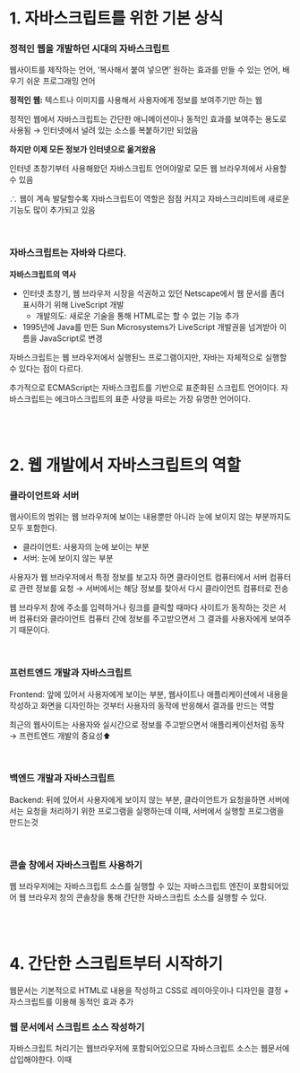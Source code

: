 # 1. 자바스크립트를 위한 기본 상식

### 정적인 웹을 개발하던 시대의 자바스크립트

웹사이트를 제작하는 언어, ‘복사해서 붙여 넣으면’ 원하는 효과를 만들 수 있는 언어, 배우기 쉬운 프로그래밍 언어

**정적인 웹:** 텍스트나 이미지를 사용해서 사용자에게 정보를 보여주기만 하는 웹

정적인 웹에서 자바스크립트는 간단한 애니메이션이나 동적인 효과를 보여주는 용도로 사용됨 → 인터넷에서 널려 있는 소스를 복붙하기만 되었음

**하지만 이제 모든 정보가 인터넷으로 옮겨왔음**

인터넷 초창기부터 사용해왔던 자바스크립트 언어야말로 모든 웹 브라우저에서 사용할 수 있음

∴ 웹이 계속 발달할수록 자바스크립트이 역할은 점점 커지고 자바스크리비트에 새로운 기능도 많이 추가되고 있음

<br>

### 자바스크립트는 자바와 다르다.

**자바스크립트의 역사**

- 인터넷 초창기, 웹 브라우저 시장을 석권하고 있던 Netscape에서 웹 문서를 좀더 표시하기 위해 LiveScript 개발
    - 개발의도: 새로운 기술을 통해 HTML로는 할 수 없는 기능 추가
- 1995년에 Java를 만든 Sun Microsystems가 LiveScript 개발권을 넘겨받아 이름을 JavaScript로 변경

자바스크립트는 웹 브라우저에서 실행된느 프로그램이지만, 자바는 자체적으로 실행할 수 있다는 점이 다르다.

추가적으로 ECMAScript는 자바스크립트를 기반으로 표준화된 스크립트 언어이다. 자바스크립트는 에크마스크립트의 표준 사양을 따르는 가장 유명한 언어이다.

<br><br>

# 2. 웹 개발에서 자바스크립트의 역할

### 클라이언트와 서버

웹사이트의 범위는 웹 브라우저에 보이는 내용뿐만 아니라 눈에 보이지 않는 부분까지도 모두 포함한다.

- 클라이언트: 사용자의 눈에 보이는 부분
- 서버: 눈에 보이지 않는 부분

사용자가 웹 브라우저에서 특정 정보를 보고자 하면 클라이언트 컴퓨터에서 서버 컴퓨터로 관련 정보를 요청 → 서버에서는 해당 정보를 찾아서 다시 클라이언트 컴퓨터로 전송

웹 브라우저 창에 주소를 입력하거나 링크를 클릭할 때마다 사이트가 동작하는 것은 서버 컴퓨터와 클라이언트 컴퓨터 간에 정보를 주고받으면서 그 결과를 사용자에게 보여주기 때문이다.

<br>

### 프런트엔드 개발과 자바스크립트

Frontend: 앞에 있어서 사용자에게 보이는 부분, 웹사이트나 애플리케이션에서 내용을 작성하고 화면을 디자인하는 것부터 사용자의 동작에 반응해서 결과를 만드는 역할

최근의 웹사이트는 사용자와 실시간으로 정보를 주고받으면서 애플리케이션처럼 동작 → 프런트엔드 개발의 중요성⬆️

<br>

### 백엔드 개발과 자바스크립트

Backend: 뒤에 있어서 사용자에게 보이지 않는 부분, 클라이언트가 요청을하면 서버에서는 요청을 처리하기 위한 프로그램을 실행하는데 이때, 서버에서 실행할 프로그램을 만드는것

<br>

### 콘솔 창에서 자바스크립트 사용하기

웹 브라우저에는 자바스크립트 소스를 실행할 수 있는 자바스크립트 엔진이 포함되어있어 웹 브라우저 창의 콘솔창을 통해 간단한 자바스크립트 소스를 실행할 수 있다.

<br><br>

# 4. 간단한 스크립트부터 시작하기

웹문서는 기본적으로 HTML로 내용을 작성하고 CSS로 레이아웃이나 디자인을 결정 + 자스크립트를 이용해 동적인 효과 추가

### 웹 문서에서 스크립트 소스 작성하기

자바스크립트 처리기는 웹브라우저에 포함되어있으므로 자바스크립트 소스는 웹문서에 삽입해야한다. 이때 <script> 태그를 사용하는데 웹문서에 직접 작성할 수도 잇고 자바스크립트 소스만 따로 파일로 저장한 후 서로 연결하여 사용할 수 도 있음 

<br>

**인라인 스크립트  inline script**

HTML 태그 안에 직접 작성하는 자바스크립트

팝업 창을 열고 닫거나, 알림 메세지를 표시할 때처럼 간단한 명령을 처리할 경우 인라인 스크립트를 자주 사용

ex) 버튼을 클릭했을 때 알림 창을 표시하는 예제

```html
 <button onclick = "alert('알림 메시지가 표시됩니다.')">클릭!</button>
```

<br>

**내부 스크립트 internal script**

웹 문서에서 &lt;script&gt;태그와 &lt;/script&gt; 태그를 사용해 자바스크립트 소스만 모아두는 스크립트

&lt;script&gt; 태그는 웹 문서의 모든 곳에 위치할 수 있고 삽입된 위치에서 바로 스크립트가 실행되는데 한 문서 안에 여러 개의 &lt;script&gt; 태그를 사용할 수 있다. 

문서에 있는 버튼을 클릭했을 때 실행하는 소스이거나 웹 문서 내용을 변경하는 소스라면 웹문서가 모두 로딩된 다음에 실행해야 한다. 즉 &lt;script&gt; 소스는 웹 요소를 모두 로딩한 후 삽입되어야 한다. 그래서 대부분의 경우 웹 문서 내용이 끝나는 &lt;/body&gt; 태그 직전에 자바스크립트 소스를 삽입한다. 


ex) 새로고침할 때마다 무작위로 배경색을 바꾸는 예제

```html
<body>
  <p>새로 고침해 보세요</p>
  
  <script>
    function random(number) {
      return Math.floor(Math.random() * number);
    }

    function bgChange() {
      const rndCol = 'rgb(' + random(255) + ',' + random(255) + ',' + random(255) + ')';
      document.body.style.backgroundColor = rndCol;
    }

      bgChange();
    </script>
</body>
</html>
```

여기서도 </body> 태그 앞에 스크립 소스를 작성한 것을 확인할 수 있다.

<br>

**인라인 스크립트와 내부 스크립트 소스의 단점**

장점: HTML 문서에 자바스크립트 소스를 함께 사용하면 웹 문서에서 자바스크립트 소스를 함께 확인할 수 있다.

단점

HTML 태그와 자바스크립트 소스가 뒤섞여 있으므로 웹 문서의 소스가 복잡해진다. 태그나 자바스크립트를 수정해야할 때 필요한 소스를 한 눈에 알아보기 어렵다.

같은 자바스크립트의 소스를 여러 웹 문서에서 사용해야할 경우, 필요한 문서마다 똑같은 소스코드를 반복해서 삽입해야한다. 수정 사항이 생겼다면 이 소스가 포함도니 모든 문서를 다 찾아다니면서 하나씩 모두수정해야한다.

**➡️ 외부 스크립트 파일로 저장하여 링크하는 방법 사용**

<br>

### 외부 스크립트 파일 링크하기

자바스크립트 소스를 다로 파일로 저장한 후 링크해서 사용하면 웹 문서에서는 직접 자바스크립트 소스가 드러나지 않아서 웹 문서 소스를 훨씬 깔끔하게 사용할 수 있음

수정 부분이 있을 때도 js 파일만 수정하여 링크한 모든 HTML 문서에 곧바로 적용할 수 있다.

외부 스크립트 파일을 작성할 때는 태그 없이 자바스크립스 소스만 작성하고 확장자가 .js인 파일로 저장한다.

그리고 HTML 문서에서 <script> 태그 src속성을 이용해 자바스크립트 파일을 링크할 수 있고 이렇게 링크한 자바스크립트 소스는 웹문서에 직접 작성한 자바스크립트 소스 처럼 사용할 수 있다.

외부스크립트 파일도 </body> 태그 앞에 추가해서 웹 문서 요소를 모두 가져온 후에 실행해야한다.

최근에는 <script> 태그 안에 defer라는 속성을 추가해서 무조건 문서를 가져온 후에 스크립트 소스를 실행하도록 지정하기도 한다.
defer 속성은 외부 스크립트 파일을 링크하는 경우에만 사용할 수 있다.

```html
<script src="스크립트 파일 경로"></script>
<script defer src="스크립트 파일 경로"></script>
```

ex)

```html
<head>
  <meta charset="UTF-8">
  <meta http-equiv="X-UA-Compatible" content="IE=edge">
  <meta name="viewport" content="width=device-width, initial-scale=1.0">
  <title>문서 안에 스크립트 작성</title>
  <link rel="stylesheet" href="css/main.css">
  <script defer src="js/changeBg.js"></script>
</head>
```

```jsx
function random(number) {
  return Math.floor(Math.random() * number);
}

function bgChange() {
  const rndCol = 'rgb(' + random(255) + ',' + random(255) + ',' + random(255) + ')';
  document.body.style.backgroundColor = rndCol;
}

bgChange();
```

<br>

### 웹 브라우저에서 스크립트를 해석하는 과정

```jsx
<!DOCTYPE html>
<html lang="ko">
<head>
  <meta charset="UTF-8">
  <meta http-equiv="X-UA-Compatible" content="IE=edge">
  <meta name="viewport" content="width=device-width, initial-scale=1.0">
  <title>문서 안에 스크립트 작성하기</title>
  <link rel="stylesheet" href="css/main.css">
</head>
<body>
  <p>새로 고침해 보세요</p>
  
  <script src="js/changeBg.js"></script>
</body>
</html>
```

```jsx
function random(number) {
  return Math.floor(Math.random() * number);
}

function bgChange() {
  const rndCol = 'rgb(' + random(255) + ',' + random(255) + ',' + random(255) + ')';
  document.body.style.backgroundColor = rndCol;
}

bgChange();
```

1. <!DOCTYPE html> 소스를 보고 웹 브라우저는 현재 문서가 웹 문서라는 사실을 알게 됨 → <html> </html> 태그 사이의 내용을 HTML표준에 맞춰 해석
2. 웹 문서에서 HTML 태그 순서와 포함 관계 확인
3. 태그 분석이 끝나면 외부 스타일 시트나 문서 안의 스타일 정보를 분석하면서 화면에 표시
4. <script> 태그를 만나면 자바 스크립트 해걱기로 스크립트 소스를 넘김. 내부 스크립트면 태그 사이의 소스를 해석하고, 외부 파일이 연결되어있으면 외부 파일의 소스를 해석
5. 스크립트 파일이 실행되어 문서의 배경색이 바뀜
<img width="1006" alt="image" src="https://github.com/user-attachments/assets/a7ff1f40-995a-41d3-9ae4-fbbd35abaa84" />

![image](https://github.com/user-attachments/assets/f727a4b4-8abb-4a1c-90fa-9b2fac9476f6)
